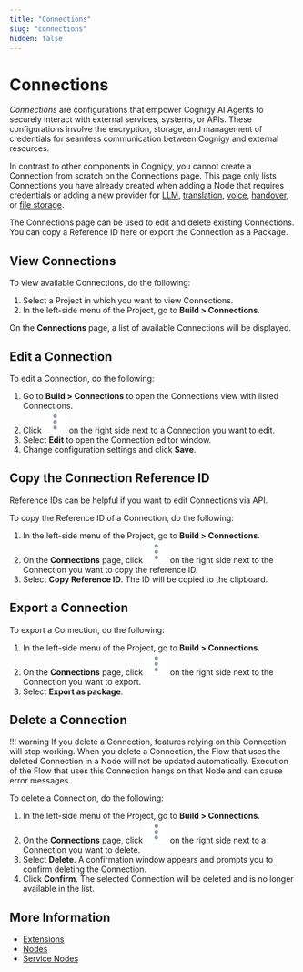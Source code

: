 ```yaml
---
title: "Connections"
slug: "connections"
hidden: false
---
```


# Connections

_Connections_ are configurations that empower Cognigy AI Agents to securely interact with external services, systems, or APIs. These configurations involve the encryption, storage, and management of credentials for seamless communication between Cognigy and external resources.

In contrast to other components in Cognigy, you cannot create a Connection from scratch on the Connections page.
This page only lists Connections you have already created
when adding a Node that requires credentials or adding a new provider for [LLM](../empower/llms/providers/all-providers.md),
[translation](translation-and-localization/auto-translation.md), [voice](../test/voice-preview.md),
[handover](../escalate/handovers.md), or [file storage](../deploy/endpoints/file-storage.md).

The Connections page can be used to edit and delete existing Connections.
You can copy a Reference ID here or export the Connection as a Package.

## View Connections

To view available Connections, do the following:

1. Select a Project in which you want to view Connections.
2. In the left-side menu of the Project, go to **Build > Connections**.

On the **Connections** page, a list of available Connections will be displayed.

## Edit a Connection

To edit a Connection, do the following:

1. Go to **Build > Connections** to open the Connections view with listed Connections.
2. Click ![vertical-ellipsis](../../_assets/icons/vertical-ellipsis.svg) on the right side next to a Connection you want to edit.
3. Select **Edit** to open the Connection editor window.
4. Change configuration settings and click **Save**.

## Copy the Connection Reference ID

Reference IDs can be helpful if you want to edit Connections via API.

To copy the Reference ID of a Connection, do the following:

1. In the left-side menu of the Project, go to **Build > Connections**.
2. On the **Connections** page, click ![vertical-ellipsis](../../_assets/icons/vertical-ellipsis.svg) on the right side next to the Connection you want to copy the reference ID.
3. Select **Copy Reference ID**. The ID will be copied to the clipboard.

## Export a Connection

To export a Connection, do the following:

1. In the left-side menu of the Project, go to **Build > Connections**.
2. On the **Connections** page, click ![vertical-ellipsis](../../_assets/icons/vertical-ellipsis.svg) on the right side next to the Connection you want to export.
3. Select **Export as package**.

## Delete a Connection

!!! warning
    If you delete a Connection, features relying on this Connection will stop working. When you delete a Connection, the Flow that uses the deleted Connection in a Node will not be updated automatically. Execution of the Flow that uses this Connection hangs on that Node and can cause error messages.

To delete a Connection, do the following:

1. In the left-side menu of the Project, go to **Build > Connections**.
2. On the **Connections** page, click ![vertical-ellipsis](../../_assets/icons/vertical-ellipsis.svg) on the right side next to a Connection you want to delete.
3. Select **Delete**.  A confirmation window appears and prompts you to confirm deleting the Connection.
4. Click **Confirm**. The selected Connection will be deleted and is no longer available in the list.

## More Information

- [Extensions](extensions.md)
- [Nodes](nodes/overview.md)
- [Service Nodes](node-reference/service/overview.md)